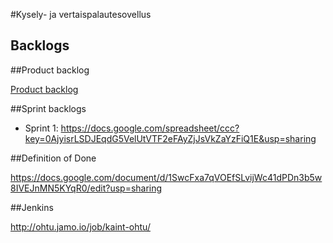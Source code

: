 #Kysely- ja vertaispalautesovellus

<h2>Backlogs</h2>


##Product backlog

<a href="https://docs.google.com/spreadsheet/ccc?key=0AjyisrLSDJEqdHZzWnpfVHVWZGFKOW9veTgydU5aaUE&usp=sharing">Product backlog</a>

##Sprint backlogs

* Sprint 1: https://docs.google.com/spreadsheet/ccc?key=0AjyisrLSDJEqdG5VelUtVTF2eFAyZjJsVkZaYzFiQ1E&usp=sharing

##Definition of Done

https://docs.google.com/document/d/1SwcFxa7qVOEfSLvijWc41dPDn3b5w8IVEJnMN5KYqR0/edit?usp=sharing

##Jenkins

http://ohtu.jamo.io/job/kaint-ohtu/
